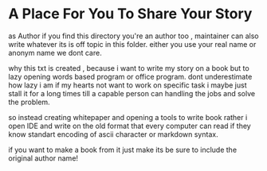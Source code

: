 # A Place For You To Share Your Story 

as Author if you find this directory you're an author too , maintainer can also write whatever its is off topic in this folder. either you use your real name or anonym name we dont care.

why this txt is created , because i want to write my story on a book but to lazy opening words based program or office program.
dont underestimate how lazy i am if my hearts not want to work on specific task i maybe just stall it for a long times till a capable person can handling the jobs and solve the problem.

so instead creating whitepaper and opening a tools to write book rather 
i open IDE and write on the old format that every computer can read if they know
standart encoding of ascii character or markdown syntax.

if you want to make a book from it just make its be sure to include the original author name!
